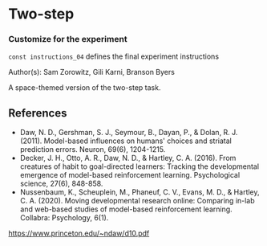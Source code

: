 # Two-step

### Customize for the experiment
  `const instructions_04` defines the final experiment instructions

Author(s): Sam Zorowitz, Gili Karni, Branson Byers

A space-themed version of the two-step task.

## References
- Daw, N. D., Gershman, S. J., Seymour, B., Dayan, P., & Dolan, R. J. (2011). Model-based influences on humans' choices and striatal prediction errors. Neuron, 69(6), 1204-1215.
- Decker, J. H., Otto, A. R., Daw, N. D., & Hartley, C. A. (2016). From creatures of habit to goal-directed learners: Tracking the developmental emergence of model-based reinforcement learning. Psychological science, 27(6), 848-858.
- Nussenbaum, K., Scheuplein, M., Phaneuf, C. V., Evans, M. D., & Hartley, C. A. (2020). Moving developmental research online: Comparing in-lab and web-based studies of model-based reinforcement learning. Collabra: Psychology, 6(1).

https://www.princeton.edu/~ndaw/d10.pdf
